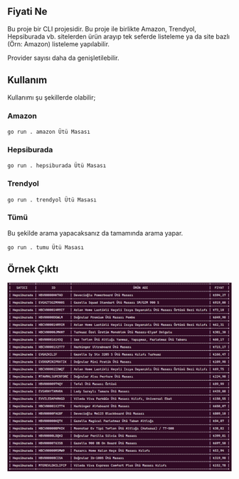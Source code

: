 ## Fiyati Ne

Bu proje bir CLI projesidir. Bu proje ile birlikte Amazon, Trendyol, Hepsiburada vb. sitelerden ürün arayıp tek seferde listeleme ya da site bazlı (Örn: Amazon) listeleme yapılabilir.

Provider sayısı daha da genişletilebilir.

## Kullanım

Kullanımı şu şekillerde olabilir;
### Amazon

`go run . amazon Ütü Masası`
### Hepsiburada

`go run . hepsiburada Ütü Masası`

### Trendyol

`go run . trendyol Ütü Masası`

### Tümü

Bu şekilde arama yapacaksanız da tamamında arama yapar.

`go run . tumu Ütü Masası`

## Örnek Çıktı

![/images/screenshot.png](/images/screenshot.png)